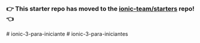 ### :point_right: This starter repo has moved to the [ionic-team/starters](https://github.com/ionic-team/starters/tree/master/ionic-angular/official/tabs) repo! :point_left:
#   i o n i c - 3 - p a r a - i n i c i a n t e  
 # ionic-3-para-iniciantes
